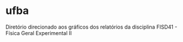 # ufba

Diretório direcionado aos gráficos dos relatórios da disciplina FISD41 - Física Geral Experimental II
